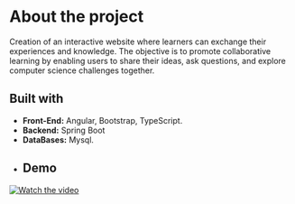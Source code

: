 # About the project
Creation of an interactive website where learners can exchange their experiences and knowledge. The objective is to promote collaborative
learning by enabling users to share their ideas, ask questions, and explore computer science challenges together.
 ## Built with
- **Front-End:** Angular, Bootstrap, TypeScript.
- **Backend:** Spring Boot
- **DataBases:** Mysql.
- ## Demo
[![Watch the video](https://github.com/EYABA12/code-warriors/blob/master/screenshot.PNG)](https://vimeo.com/manage/videos/943214153/privacy)

